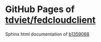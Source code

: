 GitHub Pages of [tdviet/fedcloudclient](https://github.com/tdviet/fedcloudclient.git)
===
Sphinx html documentation of [b1359068](https://github.com/tdviet/fedcloudclient/tree/b13590680cb2858e71192543fc15395b8e582860)
